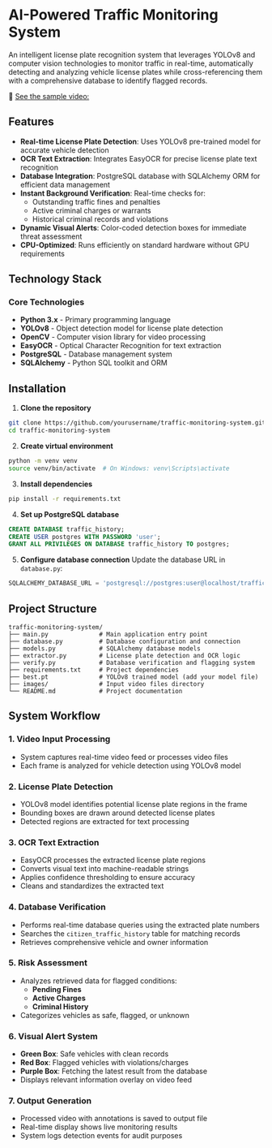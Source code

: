 # AI-Powered Traffic Monitoring System

An intelligent license plate recognition system that leverages YOLOv8 and computer vision technologies to monitor traffic in real-time, automatically detecting and analyzing vehicle license plates while cross-referencing them with a comprehensive database to identify flagged records.

📢 [See the sample video: ]([https://www.linkedin.com/posts/YOUR-LINK-HERE](https://www.linkedin.com/feed/update/urn:li:activity:7348594602439815168/))


## Features

- **Real-time License Plate Detection**: Uses YOLOv8 pre-trained model for accurate vehicle detection  
- **OCR Text Extraction**: Integrates EasyOCR for precise license plate text recognition  
- **Database Integration**: PostgreSQL database with SQLAlchemy ORM for efficient data management  
- **Instant Background Verification**: Real-time checks for:
  - Outstanding traffic fines and penalties
  - Active criminal charges or warrants
  - Historical criminal records and violations  
- **Dynamic Visual Alerts**: Color-coded detection boxes for immediate threat assessment  
- **CPU-Optimized**: Runs efficiently on standard hardware without GPU requirements  

## Technology Stack

### Core Technologies

- **Python 3.x** - Primary programming language  
- **YOLOv8** - Object detection model for license plate detection  
- **OpenCV** - Computer vision library for video processing  
- **EasyOCR** - Optical Character Recognition for text extraction  
- **PostgreSQL** - Database management system  
- **SQLAlchemy** - Python SQL toolkit and ORM  


## Installation

1. **Clone the repository**
```bash
git clone https://github.com/yourusername/traffic-monitoring-system.git
cd traffic-monitoring-system
```

2. **Create virtual environment**
```bash
python -m venv venv
source venv/bin/activate  # On Windows: venv\Scripts\activate
```

3. **Install dependencies**
```bash
pip install -r requirements.txt
```

4. **Set up PostgreSQL database**
```sql
CREATE DATABASE traffic_history;
CREATE USER postgres WITH PASSWORD 'user';
GRANT ALL PRIVILEGES ON DATABASE traffic_history TO postgres;
```

5. **Configure database connection**
Update the database URL in `database.py`:
```python
SQLALCHEMY_DATABASE_URL = 'postgresql://postgres:user@localhost/traffic_history'
```

## Project Structure

```
traffic-monitoring-system/
├── main.py              # Main application entry point
├── database.py          # Database configuration and connection
├── models.py            # SQLAlchemy database models
├── extractor.py         # License plate detection and OCR logic
├── verify.py            # Database verification and flagging system
├── requirements.txt     # Project dependencies
├── best.pt              # YOLOv8 trained model (add your model file)
├── images/              # Input video files directory
└── README.md            # Project documentation
```

## System Workflow

### 1. **Video Input Processing**
- System captures real-time video feed or processes video files  
- Each frame is analyzed for vehicle detection using YOLOv8 model  

### 2. **License Plate Detection**
- YOLOv8 model identifies potential license plate regions in the frame  
- Bounding boxes are drawn around detected license plates  
- Detected regions are extracted for text processing  

### 3. **OCR Text Extraction**
- EasyOCR processes the extracted license plate regions  
- Converts visual text into machine-readable strings  
- Applies confidence thresholding to ensure accuracy  
- Cleans and standardizes the extracted text  

### 4. **Database Verification**
- Performs real-time database queries using the extracted plate numbers  
- Searches the `citizen_traffic_history` table for matching records  
- Retrieves comprehensive vehicle and owner information  

### 5. **Risk Assessment**
- Analyzes retrieved data for flagged conditions:
  - **Pending Fines**
  - **Active Charges**
  - **Criminal History**  
- Categorizes vehicles as safe, flagged, or unknown  

### 6. **Visual Alert System**
- **Green Box**: Safe vehicles with clean records  
- **Red Box**: Flagged vehicles with violations/charges  
- **Purple Box**: Fetching the latest result from the database  
- Displays relevant information overlay on video feed  

### 7. **Output Generation**
- Processed video with annotations is saved to output file  
- Real-time display shows live monitoring results  
- System logs detection events for audit purposes  
